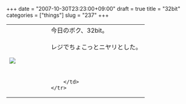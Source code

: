 +++
date = "2007-10-30T23:23:00+09:00"
draft = true
title = "32bit"
categories = ["things"]
slug = "237"
+++

<table width="100%">
	<tr>
		<td width="30%" valign="middle">
			<img src="https://keruru.net/images/47273e4404a48-071030-231359.jpg" border="0" />
		</td>
		<td width="70%" valign="middle">
			今日のボク、32bit。<br />
<br />
レジでちょこっとニヤリとした。<br />
<br />
<br />
<br />

		</td>
	</tr>
</table>
